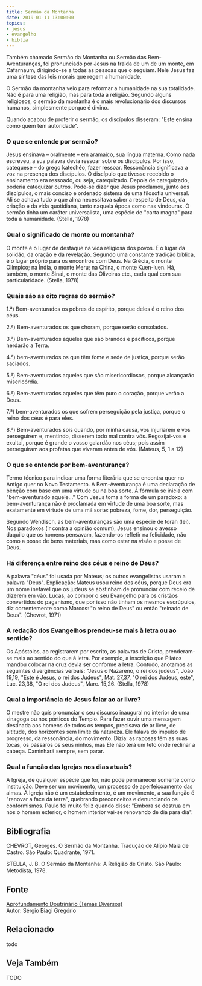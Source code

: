 ```yaml
---
title: Sermão da Montanha
date: 2019-01-11 13:00:00
topics: 
- jesus
- evangelho
- biblia
---
```


Também chamado Sermão da Montanha ou Sermão das Bem-Aventuranças, foi
pronunciado por Jesus na fralda de um de um monte, em Cafarnaum,
dirigindo-se a todas as pessoas que o seguiam. Nele Jesus faz uma
síntese das leis morais que regem a humanidade.

O Sermão da montanha veio para reformar a humanidade na sua totalidade. Não
é para uma religião, mas para toda a religião. Segundo alguns
religiosos, o sermão da montanha é o mais revolucionário dos discursos
humanos, simplesmente porque é divino.

Quando acabou de proferir o sermão, os discípulos disseram: "Este ensina
como quem tem autoridade".

### O que se entende por sermão?
Jesus ensinava – oralmente – em aramaico, sua língua materna. Como nada
escreveu, a sua palavra devia ressoar sobre os discípulos. Por isso,
catequese – do grego katechéo, fazer ressoar. Ressonância significava
a voz na presença dos discípulos. O discípulo que tivesse recebido o
ensinamento era ressoado, ou seja, catequizado. Depois de catequizado,
poderia catequizar outros. Pode-se dizer que Jesus proclamou, junto aos
discípulos, o mais conciso e ordenado sistema de uma filosofia
universal. Ali se achava tudo o que alma necessitava saber a respeito
de Deus, da criação e da vida quotidiana, tanto naquela época como nas
vindouras. O sermão tinha um caráter universalista, uma espécie de
"carta magna" para toda a humanidade. (Stella, 1978)

### Qual o significado de monte ou montanha?
O monte é o lugar de destaque na vida religiosa dos povos. É o lugar da
solidão, da oração e da revelação. Segundo uma constante tradição
bíblica, é o lugar próprio para os encontros com Deus. Na Grécia, o
monte Olímpico; na Índia, o monte Meru; na China, o monte
Kuen-luen. Há, também, o monte Sinai, o monte das Oliveiras etc.,
cada qual com sua particularidade. (Stella, 1978)

### Quais são as oito regras do sermão?
1.ª) Bem-aventurados os pobres de espírito, porque deles é o reino dos
céus.

2.ª) Bem-aventurados os que choram, porque serão consolados.

3.ª) Bem-aventurados aqueles que são brandos e pacíficos, porque
herdarão a Terra.

4.ª) bem-aventurados os que têm fome e sede de justiça, porque serão
saciados.

5.ª) Bem-aventurados aqueles que são misericordiosos, porque alcançarão
misericórdia.

6.ª) Bem-aventurados aqueles que têm puro o coração, porque verão a
Deus.

7.ª) bem-aventurados os que sofrem perseguição pela justiça, porque o
reino dos céus é para eles.

8.ª) Bem-aventurados sois quando, por minha causa, vos injuriarem e vos
perseguirem e, mentindo, disserem todo mal contra vós. Regozijai-vos e
exultai, porque é grande o vosso galardão nos céus; pois assim
perseguiram aos profetas que viveram antes de vós. (Mateus, 5, 1 a 12)

### O que se entende por bem-aventurança?
Termo técnico para indicar uma forma literária que se encontra quer no
Antigo quer no Novo Testamento. A Bem-Aventurança é uma declaração de
bênção com base em uma virtude ou na boa sorte. A fórmula se inicia com
"bem-aventurado aquele..." Com Jesus toma a forma de um paradoxo: a
bem-aventurança não é proclamada em virtude de uma boa sorte, mas
exatamente em virtude de uma má sorte: pobreza, fome, dor, perseguição.

Segundo Wendisch, as bem-aventuranças são uma espécie de torah (lei).
Nos paradoxos (ir contra a opinião comum), Jesus ensinou o avesso
daquilo que os homens pensavam, fazendo-os refletir na felicidade, não
como a posse de bens materiais, mas como estar na visão e posse de Deus.

### Há diferença entre reino dos céus e reino de Deus?
A palavra "céus" foi usada por Mateus; os outros evangelistas usaram a
palavra "Deus". Explicação: Mateus usou reino dos céus, porque Deus era
um nome inefável que os judeus se abstinham de pronunciar com receio de
dizerem em vão. Lucas, ao compor o seu Evangelho para os cristãos
convertidos do paganismo, que por isso não tinham os mesmos escrúpulos,
diz correntemente como Marcos: "o reino de Deus" ou então "reinado de
Deus". (Chevrot, 1971)

### A redação dos Evangelhos prendeu-se mais à letra ou ao sentido?
Os Apóstolos, ao registrarem por escrito, as palavras de Cristo,
prenderam-se mais ao sentido do que à letra. Por exemplo, a inscrição
que Pilatos mandou colocar na cruz devia ser conforme a letra. Contudo,
anotamos as seguintes divergências verbais: "Jesus o Nazareno, o rei dos
judeus", João 19,19, "Este é Jesus, o rei dos Judeus", Mat. 27,37, "O
rei dos Judeus, este", Luc. 23,38, "O rei dos Judeus", Marc. 15,26.
(Stella, 1978)

### Qual a importância de Jesus falar ao ar livre?
O mestre não quis pronunciar o seu discurso inaugural no interior de uma
sinagoga ou nos pórticos do Templo. Para fazer ouvir uma mensagem
destinada aos homens de todos os tempos, precisava de ar livre, de
altitude, dos horizontes sem limite da natureza. Ele falava do impulso
de progresso, da ressonância, do movimento. Dizia: as raposas têm as
suas tocas, os pássaros os seus ninhos, mas Ele não terá um teto onde
reclinar a cabeça. Caminhará sempre, sem parar.

### Qual a função das Igrejas nos dias atuais?
A Igreja, de qualquer espécie que for, não pode permanecer somente como
instituição. Deve ser um movimento, um processo de aperfeiçoamento das
almas. A Igreja não é um estabelecimento, é um movimento, a sua função é
"renovar a face da terra", quebrando preconceitos e denunciando os
conformismos. Paulo foi muito feliz quando disse: "Embora se destrua em
nós o homem exterior, o homem interior vai-se renovando de dia para
dia".


## Bibliografia

CHEVROT, Georges. O Sermão da Montanha. Tradução de Alípio Maia de
Castro. São Paulo: Quadrante, 1971.

STELLA, J. B. O Sermão da Montanha: A Religião de Cristo. São Paulo:
Metodista, 1978.

## Fonte
[Aprofundamento Doutrinário (Temas Diversos)](https://sites.google.com/view/aprofundamentodoutrinario/sermão-do-monte)  
Autor: Sérgio Biagi Gregório



## Relacionado
todo

## Veja Também
TODO


